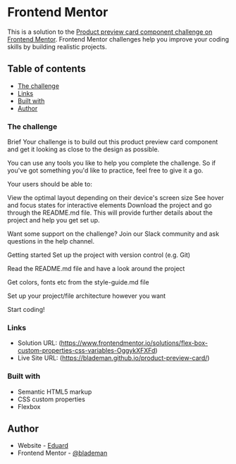 # Frontend Mentor

This is a solution to the [Product preview card component challenge on Frontend Mentor](https://www.frontendmentor.io/challenges/product-preview-card-component-GO7UmttRfa). Frontend Mentor challenges help you improve your coding skills by building realistic projects.

## Table of contents

- [The challenge](#the-challenge)
- [Links](#links)
- [Built with](#built-with)
- [Author](#author)

### The challenge

Brief
Your challenge is to build out this product preview card component and get it looking as close to the design as possible.

You can use any tools you like to help you complete the challenge. So if you've got something you'd like to practice, feel free to give it a go.

Your users should be able to:

View the optimal layout depending on their device's screen size
See hover and focus states for interactive elements
Download the project and go through the README.md file. This will provide further details about the project and help you get set up.

Want some support on the challenge? Join our Slack community and ask questions in the help channel.

Getting started
Set up the project with version control (e.g. Git)

Read the README.md file and have a look around the project

Get colors, fonts etc from the style-guide.md file

Set up your project/file architecture however you want

Start coding!

### Links

- Solution URL: (https://www.frontendmentor.io/solutions/flex-box-custom-properties-css-variables-OggykXFXFd)
- Live Site URL: (https://blademan.github.io/product-preview-card/)

### Built with

- Semantic HTML5 markup
- CSS custom properties
- Flexbox

## Author

- Website - [Eduard](https://www.frontpx.com)
- Frontend Mentor - [@blademan](https://www.frontendmentor.io/profile/blademan)
